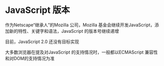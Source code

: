 # JavaScript 版本

作为Netscape“继承人”的Mozilla 公司，Mozilla 基金会继续开发JavaScript，添加新的特性、关键字和语法，JavaScript 的版本号继续递增

目前，JavaScript 2.0 还没有目标实现

大多数浏览器在提及对JavaScript 的支持情况时，一般都以ECMAScript 兼容性和对DOM的支持情况为准